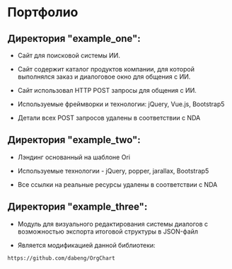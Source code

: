 # Портфолио

## Директория "example_one":

* Сайт для поисковой системы ИИ. 

* Сайт содержит каталог продуктов компании, для которой выполнялся заказ и диалоговое окно для общения с ИИ.

* Сайт использовал HTTP POST запросы для общения с ИИ.

* Используемые фреймворки и технологии: jQuery, Vue.js, Bootstrap5

* Детали всех POST запросов удалены в соответствии с NDA

## Директория "example_two":

* Лэндинг основанный на шаблоне Ori

* Используемые технологии - jQuery, popper, jarallax, Bootstrap5

* Все ссылки на реальные ресурсы удалены в соответствии с NDA

## Директория "example_three":

* Модуль для визуального редактирования системы диалогов с возможностью экспорта итоговой структуры в JSON-файл

* Является модификацией данной библиотеки:

`https://github.com/dabeng/OrgChart`
